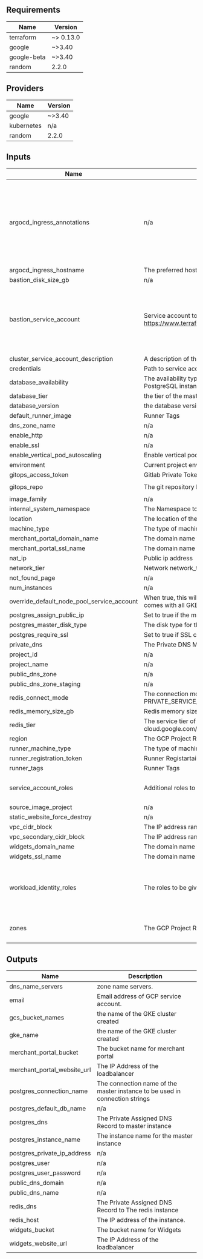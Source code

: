 ## Requirements

| Name | Version |
|------|---------|
| terraform | ~> 0.13.0 |
| google | ~>3.40 |
| google-beta | ~>3.40 |
| random | 2.2.0 |

## Providers

| Name | Version |
|------|---------|
| google | ~>3.40 |
| kubernetes | n/a |
| random | 2.2.0 |

## Inputs

| Name | Description | Type | Default | Required |
|------|-------------|------|---------|:--------:|
| argocd\_ingress\_annotations | n/a | `map` | <pre>{<br>  "cert-manager.io/cluster-issuer": "lets-encrypt-prod",<br>  "external-dns.alpha.kubernetes.io/hostname": "argocd.dev.optty.deimos.co.za",<br>  "kubernetes.io/ingress.class": "nginx",<br>  "kubernetes.io/tls-acme": "true",<br>  "nginx.ingress.kubernetes.io/backend-protocol": "HTTPS",<br>  "nginx.ingress.kubernetes.io/force-ssl-redirect": "true"<br>}</pre> | no |
| argocd\_ingress\_hostname | The preferred host for the argocd ingress | `string` | `"argocd.dev.optty.deimos.co.za"` | no |
| bastion\_disk\_size\_gb | n/a | `string` | `"30"` | no |
| bastion\_service\_account | Service account to attach to the instance. See https://www.terraform.io/docs/providers/google/r/compute_instance_template.html#service_account. | <pre>object({<br>    email  = string,<br>    scopes = set(string)<br>  })</pre> | <pre>{<br>  "email": "678893936446-compute@developer.gserviceaccount.com",<br>  "scopes": [<br>    "userinfo-email",<br>    "compute-ro",<br>    "storage-ro"<br>  ]<br>}</pre> | no |
| cluster\_service\_account\_description | A description of the custom service account used for the GKE cluster. | `string` | `"Example GKE Cluster Service Account managed by Terraform"` | no |
| credentials | Path to service account file(.json) | `string` | `"sa.json"` | no |
| database\_availability | The availability type for the master instance.This is only used to set up high availability for the PostgreSQL instance | `string` | `"ZONAL"` | no |
| database\_tier | the tier of the master instance | `string` | `"db-f1-micro"` | no |
| database\_version | the database version to use | `string` | `"POSTGRES_12"` | no |
| default\_runner\_image | Runner Tags | `string` | `"eu.gcr.io/dcp-enterprise-optty/optty-builder-image"` | no |
| dns\_zone\_name | n/a | `string` | `"optty-deimos-app-dev"` | no |
| enable\_http | n/a | `string` | `"false"` | no |
| enable\_ssl | n/a | `string` | `"true"` | no |
| enable\_vertical\_pod\_autoscaling | Enable vertical pod autoscaling | `string` | `true` | no |
| environment | Current project environment | `string` | `"dev"` | no |
| gitops\_access\_token | Gitlab Private Token for deploying | `string` | `"SXDmmsmrdds8yiKnWg6s"` | no |
| gitops\_repo | The git repository link for argocd | `string` | `"https://gitlab.com/deimosdev/client-project/optty/gitops.git"` | no |
| image\_family | n/a | `string` | `"ubuntu-2004-lts"` | no |
| internal\_system\_namespace | The Namespace to deploy internal/devops kubernetes objects to | `string` | `"internal-system"` | no |
| location | The location of the Region | `string` | `"EU"` | no |
| machine\_type | The type of machine to deploy nodes in | `string` | `"n1-highcpu-8"` | no |
| merchant\_portal\_domain\_name | The domain name for merchant portal website | `string` | `"merchant-portal.dev.optty.deimos.co.za"` | no |
| merchant\_portal\_ssl\_name | The domain name for merchant portal website | `string` | `"merchant-portal-ssl"` | no |
| nat\_ip | Public ip address | `any` | `null` | no |
| network\_tier | Network network\_tier | `string` | `"PREMIUM"` | no |
| not\_found\_page | n/a | `string` | `"index.html"` | no |
| num\_instances | n/a | `string` | `"1"` | no |
| override\_default\_node\_pool\_service\_account | When true, this will use the service account that is created for use with the default node pool that comes with all GKE clusters | `bool` | `false` | no |
| postgres\_assign\_public\_ip | Set to true if the master instance should also have a public IP (less secure). | `bool` | `false` | no |
| postgres\_master\_disk\_type | The disk type for the master instance. | `string` | `"PD_HDD"` | no |
| postgres\_require\_ssl | Set to true if SSL certificates is required to connect to master instance (more secure). | `bool` | `false` | no |
| private\_dns | The Private DNS Managed Zone to create in Cloud DNS (with the appended period(.)) | `string` | `"private.optty.net."` | no |
| project\_id | n/a | `string` | `"dcp-enterprise-optty"` | no |
| project\_name | n/a | `string` | `"optty"` | no |
| public\_dns\_zone | n/a | `string` | `"dev.optty.deimos.co.za."` | no |
| public\_dns\_zone\_staging | n/a | `string` | `"staging.optty.deimos.co.za."` | no |
| redis\_connect\_mode | The connection mode of the Redis instance. Can be either DIRECT\_PEERING or PRIVATE\_SERVICE\_ACCESS | `string` | `"PRIVATE_SERVICE_ACCESS"` | no |
| redis\_memory\_size\_gb | Redis memory size in GiB | `string` | `"1"` | no |
| redis\_tier | The service tier of the instance. cloud.google.com/memorystore/docs/redis/reference/rest/v1/projects.locations.instances#Tier | `string` | `"BASIC"` | no |
| region | The GCP Project Region | `string` | `"europe-west1"` | no |
| runner\_machine\_type | The type of machine to deploy nodes in | `string` | `"n1-highcpu-8"` | no |
| runner\_registration\_token | Runner Registartaion Token | `string` | `"xLCMQ9T5-eVJK3a2QNaB"` | no |
| runner\_tags | Runner Tags | `string` | `"optty-dev"` | no |
| service\_account\_roles | Additional roles to be added to the service account. | `list(string)` | <pre>[<br>  "roles/dns.admin"<br>]</pre> | no |
| source\_image\_project | n/a | `string` | `"ubuntu-os-cloud"` | no |
| static\_website\_force\_destroy | n/a | `string` | `"true"` | no |
| vpc\_cidr\_block | The IP address range of the VPC in CIDR notation | `string` | `"10.6.0.0/16"` | no |
| vpc\_secondary\_cidr\_block | The IP address range of the VPC's secondary address range in CIDR notation | `string` | `"10.7.0.0/16"` | no |
| widgets\_domain\_name | The domain name for merchant portal website | `string` | `"magento-widgets.dev.optty.deimos.co.za"` | no |
| widgets\_ssl\_name | The domain name for merchant portal website | `string` | `"magento-widgets-ssl"` | no |
| workload\_identity\_roles | The roles to be given to the workload identity | `list` | <pre>[<br>  "roles/secretmanager.admin",<br>  "roles/container.developer",<br>  "roles/iam.serviceAccountAdmin"<br>]</pre> | no |
| zones | The GCP Project Region | `list` | <pre>[<br>  "europe-west1-b"<br>]</pre> | no |

## Outputs

| Name | Description |
|------|-------------|
| dns\_name\_servers | zone name servers. |
| email | Email address of GCP service account. |
| gcs\_bucket\_names | the name of the GKE cluster created |
| gke\_name | the name of the GKE cluster created |
| merchant\_portal\_bucket | The bucket name for merchant portal |
| merchant\_portal\_website\_url | The IP Address of the loadbalancer |
| postgres\_connection\_name | The connection name of the master instance to be used in connection strings |
| postgres\_default\_db\_name | n/a |
| postgres\_dns | The Private Assigned DNS Record to master instance |
| postgres\_instance\_name | The instance name for the master instance |
| postgres\_private\_ip\_address | n/a |
| postgres\_user | n/a |
| postgres\_user\_password | n/a |
| public\_dns\_domain | n/a |
| public\_dns\_name | n/a |
| redis\_dns | The Private Assigned DNS Record to The redis instance |
| redis\_host | The IP address of the instance. |
| widgets\_bucket | The bucket name for Widgets |
| widgets\_website\_url | The IP Address of the loadbalancer |
